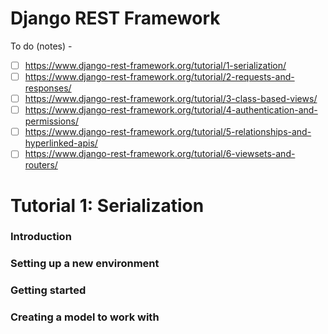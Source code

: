 # Django REST Framework

To do (notes) - 

- [ ] https://www.django-rest-framework.org/tutorial/1-serialization/
- [ ] https://www.django-rest-framework.org/tutorial/2-requests-and-responses/
- [ ] https://www.django-rest-framework.org/tutorial/3-class-based-views/
- [ ] https://www.django-rest-framework.org/tutorial/4-authentication-and-permissions/
- [ ] https://www.django-rest-framework.org/tutorial/5-relationships-and-hyperlinked-apis/
- [ ] https://www.django-rest-framework.org/tutorial/6-viewsets-and-routers/

# Tutorial 1: Serialization

### Introduction

### Setting up a new environment

### Getting started

### Creating a model to work with
